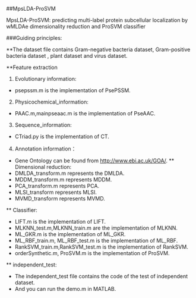 ##MpsLDA-ProSVM

MpsLDA-ProSVM: predicting multi-label protein subcellular localization by wMLDAe dimensionality reduction and ProSVM classifier

###Guiding principles:

**The dataset file contains Gram-negative bacteria dataset, Gram-positive bacteria dataset , plant dataset and virus dataset.

**Feature extraction
1) Evolutionary information: 
  * psepssm.m is the implementation of PsePSSM.
2) Physicochemical_information: 
  * PAAC.m,mainpseaac.m is the implementation of PseAAC.
3) Sequence_information:
  * CTriad.py is the implementation of CT.
4) Annotation information：
  * Gene Ontology can be found from http://www.ebi.ac.uk/GOA/.
** Dimensional reduction:
  * DMLDA_transform.m represents the DMLDA.
  * MDDM_transform.m represents MDDM.
  * PCA_transform.m represents PCA.
  * MLSI_transform represents MLSI.
  * MVMD_transform represents MVMD.

** Classifier:
  * LIFT.m is the implementation of LIFT.
  * MLKNN_test.m,MLKNN_train.m are the implementation of MLKNN.
  *  ML_GKR.m is the implementation of ML_GKR.
  *  ML_RBF_train.m, ML_RBF_test.m is the implementation of ML_RBF.
  *  RankSVM_train.m,RankSVM_test.m is the implementation of RankSVM.
  *  orderSynthetic.m, ProSVM.m is the implementation of ProSVM.

** independent_test:
  *  The independent_test file contains the code of the test of independent dataset.  
  * And you can run the demo.m in MATLAB.

